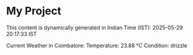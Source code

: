 # My Project

This content is dynamically generated in Indian Time (IST): 2025-05-29 20:17:33 IST


Current Weather in Coimbatore:
Temperature: 23.88 °C
Condition: drizzle
